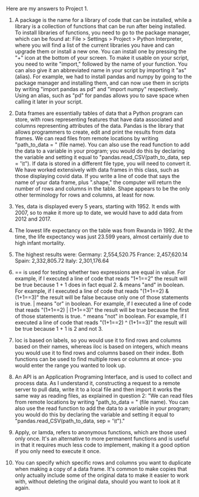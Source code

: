 Here are my answers to Project 1.

1. A package is the name for a library of code that can be installed, while a library is a collection of functions that can be run after being installed. To install libraries of functions, you need to go to the package manager, which can be found at: File > Settings > Project > Python Interpreter, where you will find a list of the current libraries you have and can upgrade them or install a new one. You can install one by pressing the "+" icon at the bottom of your screen. To make it usable on your script, you need to write "import," followed by the name of your function. You can also give it an abbreviated name in your script by importing it "as" (alias). For example, we had to install pandas and numpy by going to the package manager and installing them, and can now use them in scripts by writing "import pandas as pd" and "import numpy" respectively. Using an alias, such as "pd" for pandas allows you to save space when calling it later in your script.

2. Data frames are essentially tables of data that a Python program can store, with rows representing features that have data associated and columns representing attributes of the data. Pandas is the library that allows programmers to create, edit and print the results from data frames. We can read files from remote locations by writing "path_to_data = " (file name). You can also use the read function to add the data to a variable in your program; you would do this by declaring the variable and setting it equal to "pandas.read_CSV(path_to_data, sep = '\t"). If data is stored in a different file type, you will need to convert it. We have worked extensively with data frames in this class, such as those displaying covid data. If you write a line of code that says the name of your data frame, plus ".shape," the computer will return the number of rows and columns in the table. Shape appears to be the only other terminology for rows and columns, at least for now.

3. Yes, data is displayed every 5 years, starting with 1952. It ends with 2007, so to make it more up to date, we would have to add data from 2012 and 2017.

4. The lowest life expectancy on the table was from Rwanda in 1992. At the time, the life expectancy was just 23.599 years, almost certainly due to high infant mortality.

5. The highest results were:
Germany: 2,554,520.75
France: 2,457,620.14
Spain: 2,332,805.72
Italy: 2,301,176.64

6. == is used for testing whether two expressions are equal in value. For example, if I executed a line of code that reads "1+1==2" the result will be true because 1 + 1 does in fact equal 2. & means "and" in boolean. For example, if I executed a line of code that reads "(1+1==2) & (1+1==3)" the result will be false because only one of those statements is true. | means "or" in boolean. For example, if I executed a line of code that reads "(1+1==2) | (1+1==3)" the result will be true because the first of those statements is true. ^ means "not" in boolean. For example, if I executed a line of code that reads "(1+1==2) ^ (1+1==3)" the result will be true because 1 + 1 is 2 and not 3.

7. loc is based on labels, so you would use it to find rows and columns based on their names, whereas iloc is based on integers, which means you would use it to find rows and columns based on their index. Both functions can be used to find multiple rows or columns at once- you would enter the range you wanted to look up.

8. An API is an Application Programing Interface, and is used to collect and process data. As I understand it, constructing a request to a remote server to pull data, write it to a local file and then import it works the same way as reading files, as explained in question 2: "We can read files from remote locations by writing "path_to_data = " (file name). You can also use the read function to add the data to a variable in your program; you would do this by declaring the variable and setting it equal to "pandas.read_CSV(path_to_data, sep = '\t")."

9. Apply, or lamda, refers to anonymous functions, which are those used only once. It's an alternative to more permanent functions and is useful in that it requires much less code to implement, making it a good option if you only need to execute it once.

10. You can specify which specific rows and columns you want to duplicate when making a copy of a data frame. It's common to make copies that only actually include some of the original data to make it easier to work with, without deleting the original data, should you want to look at it again.
